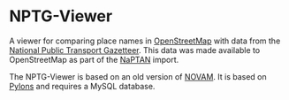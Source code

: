 # NPTG-Viewer #

A viewer for comparing place names in [OpenStreetMap](http://openstreetmap.org/)
with data from the [National Public Transport Gazetteer](http://www.nptg.org.uk/).
This data was made available to OpenStreetMap as part of the [NaPTAN](https://wiki.openstreetmap.org/wiki/NaPTAN)
import.

The NPTG-Viewer is based on an old version of [NOVAM](https://bitbucket.org/chrisboehme/novam). It is based 
on [Pylons](http://pylonshq.org) and requires a MySQL database.

